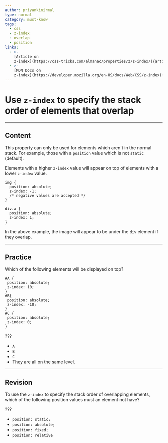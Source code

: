 ```yaml
---
author: priyankinirmal
type: normal
category: must-know
tags:
  - css
  - z-index
  - overlap
  - position
links:
  - >-
    [Article on
    z-index](https://css-tricks.com/almanac/properties/z/z-index/){article}
  - >-
    [MDN Docs on
    z-index](https://developer.mozilla.org/en-US/docs/Web/CSS/z-index){documentation}
---
```


# Use `z-index` to specify the stack order of elements that overlap


---

## Content

This property can only be used for elements which aren't in the normal stack. For example, those with a `position` value which is not `static` (default).

Elements with a higher `z-index` value will appear on top of elements with a lower `z-index` value.

```plain-text
img {
  position: absolute;
  z-index: -1;
  /* negative values are accepted */
}

div.a {
  position: absolute;
  z-index: 1;
}
```

In the above example, the image will appear to be under the `div` element if they overlap.


---

## Practice

Which of the following elements will be displayed on top?

```plain-text
#A {
 position: absolute;
 z-index: 10;
}
#B{
 position: absolute;  
 z-index: -10;
}
#C {
 position: absolute;
 z-index: 0;
}
```

???

- `A`
- `B`
- `C`
- They are all on the same level.


---

## Revision

To use the `z-index` to specify the stack order of overlapping elements, which of the following position values must an element not have?

???

- `position: static;`
- `position: absolute;`
- `position: fixed;`
- `position: relative`
